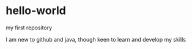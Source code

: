 # hello-world
my first repository

I am new to github and java, though keen to learn and develop my skills
